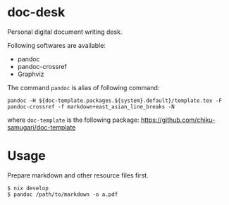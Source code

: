 # doc-desk
Personal digital document writing desk.

Following softwares are available:

+ pandoc
+ pandoc-crossref
+ Graphviz

The command `pandoc` is alias of following command:

    pandoc -H ${doc-template.packages.${system}.default}/template.tex -F pandoc-crossref -f markdown+east_asian_line_breaks -N

where `doc-template` is the following package:
    https://github.com/chiku-samugari/doc-template

# Usage

Prepare markdown and other resource files first.

    $ nix develop
    $ pandoc /path/to/markdown -o a.pdf
